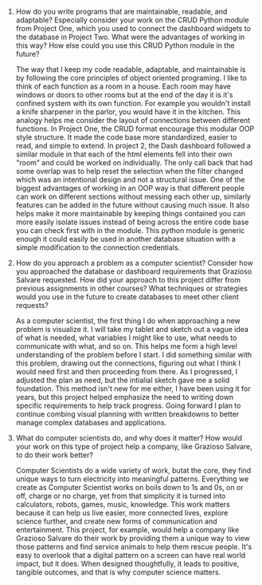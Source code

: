 1. How do you write programs that are maintainable, readable, and adaptable? Especially consider your work on the CRUD Python module from Project One, which you used to connect the dashboard widgets to the database in Project Two. What were the advantages of working in this way? How else could you use this CRUD Python module in the future?
   
    The way that I keep my code readable, adaptable, and maintainable is by following the core principles of object oriented programing.  I like to think of each function as a room in a house. Each room may have windows or doors to other rooms but at the end of the day it is it's confined system with its own function. For example you wouldn't install a knife sharpener in the parlor, you would have it in the kitchen. This analogy helps me consider the layout of connections between different functions. 
In Project One, the CRUD format encourage this modular OOP style structure. It made the code base more standardized, easier to read, and simple to extend. In project 2, the Dash dashboard followed a similar module in that each of the html elements fell into their own "room" and could be worked on individually. The only call back that had some overlap was to help reset the selection when the filter changed which was an intentional design and not a structural issue. 
    One of the biggest advantages of working in an OOP way is that different people can work on different sections without messing each other up, similarly features can be added in the future without causing much issue. It also helps make it more maintainable by keeping things contained you can more easily isolate issues instead of being across the entire code base you can check first with in the module. This python module is generic enough it could easily be used in another database situation with a simple modification to the connection credentials.

2. How do you approach a problem as a computer scientist? Consider how you approached the database or dashboard requirements that Grazioso Salvare requested. How did your approach to this project differ from previous assignments in other courses? What techniques or strategies would you use in the future to create databases to meet other client requests?

    As a computer scientist, the first thing I do when approaching a new problem is visualize it. I will take my tablet and sketch out a vague idea of what is needed, what variables I might like to use, what needs to communicate with what, and so on. This helps me form a high level understanding of the problem before I start. I did something similar with this problem, drawing out the connections, figuring out what I think I would need first and then proceeding from there. As I progressed, I adjusted the plan as need, but the intialial sketch gave me a solid foundation.
This method isn't new for me either, I have been using it for years, but this project helped emphasize the need to writing down specific requirements to help track progress. Going forward I plan to continue combing visual planning with written breakdowns to better manage complex databases and applications.

3. What do computer scientists do, and why does it matter? How would your work on this type of project help a company, like Grazioso Salvare, to do their work better?

   Computer Scientists do a wide variety of work, butat the core, they find unique ways to turn electricity into meaningful patterns. Everything we create as Computer Scientist works on boils down to 1s and 0s, on or off, charge or no charge, yet from that simplicity it is turned into calculators, robots, games, music, knowledge. This work matters because it can help us live easier, more connected lives, explore science further, and create new forms of communication and entertainment. This project, for example, would help a company like Grazioso Salvare do their work by providing them a unique way to view those patterns and find service animals to help them rescue people.
It's easy to overlook that a digital pattern on a screen can have real world impact, but it does. When designed thoughtfully, it leads to positive, tangible outcomes, and that is why computer science matters.
